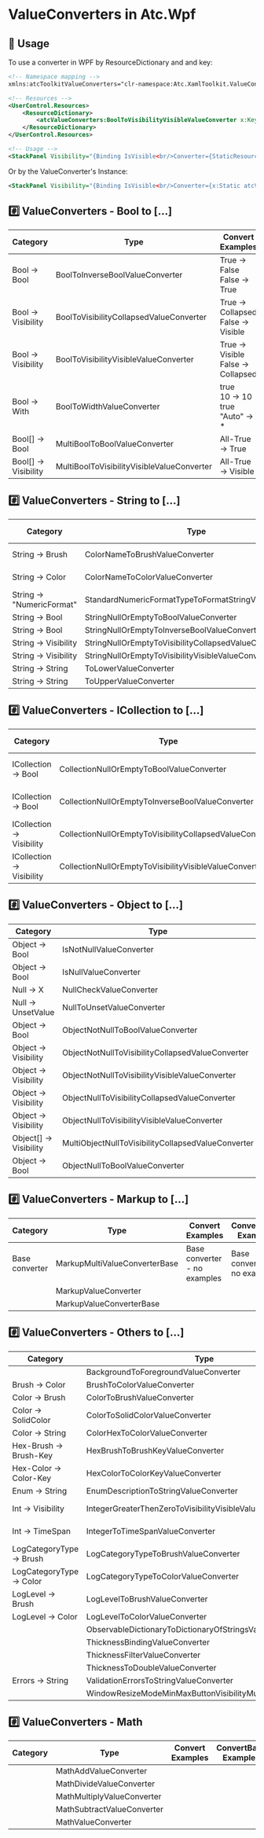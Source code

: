 # ValueConverters in Atc.Wpf

## 🧹 Usage

To use a converter in WPF by ResourceDictionary and and key:

```xml
<!-- Namespace mapping -->
xmlns:atcToolkitValueConverters="clr-namespace:Atc.XamlToolkit.ValueConverters;assembly=Atc.XamlToolkit.Wpf"

<!-- Resources -->
<UserControl.Resources>
    <ResourceDictionary>
        <atcValueConverters:BoolToVisibilityVisibleValueConverter x:Key="BoolToVisibilityVisibleValueConverter" />
    </ResourceDictionary>
</UserControl.Resources>

<!-- Usage -->
<StackPanel Visibility="{Binding IsVisible<br/>Converter={StaticResource BoolToVisibilityVisibleValueConverter}}" />
```

Or by the ValueConverter's Instance:

```xml
<StackPanel Visibility="{Binding IsVisible<br/>Converter={x:Static atcValueConverters:BoolToVisibilityVisibleValueConverter.Instance}}" />
```

## #️⃣ ValueConverters - Bool to [...]

| Category                  | Type                                                     | Convert Examples                        | ConvertBack Examples                    |
| ------------------------- | -------------------------------------------------------- | --------------------------------------- | --------------------------------------- |
| Bool -> Bool              | BoolToInverseBoolValueConverter                          | True -> False<br/>False -> True         | False -> True<br/>False -> False        |
| Bool -> Visibility        | BoolToVisibilityCollapsedValueConverter                  | True -> Collapsed<br/>False -> Visible  | Collapsed -> True<br/>Visible -> False  |
| Bool -> Visibility        | BoolToVisibilityVisibleValueConverter                    | True -> Visible<br/>False -> Collapsed  | Visible -> True<br/>Collapsed -> False  |
| Bool -> With              | BoolToWidthValueConverter                                | true<br/>10 -> 10<br/>true<br/>"Auto" -> * | Not supported                        |
| Bool[] -> Bool            | MultiBoolToBoolValueConverter                            | All-True -> True                        | Not supported                           |
| Bool[] -> Visibility      | MultiBoolToVisibilityVisibleValueConverter               | All-True -> Visible                     | Not supported                           |

## #️⃣ ValueConverters - String to [...]

| Category                  | Type                                                     | Convert Examples                        | ConvertBack Examples                    |
| ------------------------- | -------------------------------------------------------- | --------------------------------------- | --------------------------------------- |
| String -> Brush           | ColorNameToBrushValueConverter                           | "Green" -> Brushs.Green                 | Brushs.Green -> "Green"                 |
| String -> Color           | ColorNameToColorValueConverter                           | "Green" -> Colors.Green                 | Colors.Green -> "Green"                 |
| String -> "NumericFormat" | StandardNumericFormatTypeToFormatStringValueConverter    | StandardNumericFormatType -> String     | Not supported                           |
| String -> Bool            | StringNullOrEmptyToBoolValueConverter                    | NULL or empty -> True                   | Not supported                           |
| String -> Bool            | StringNullOrEmptyToInverseBoolValueConverter             | NULL or empty -> False                  | Not supported                           |
| String -> Visibility      | StringNullOrEmptyToVisibilityCollapsedValueConverter     | NULL or empty -> Collapsed              | Not supported                           |
| String -> Visibility      | StringNullOrEmptyToVisibilityVisibleValueConverter       | NULL or empty -> Visible                | Not supported                           |
| String -> String          | ToLowerValueConverter                                    | String -> String                        | Binding.DoNothing                       |
| String -> String          | ToUpperValueConverter                                    | String -> String                        | Binding.DoNothing                       |

## #️⃣ ValueConverters - ICollection to [...]

| Category                  | Type                                                     | Convert Examples                        | ConvertBack Examples                    |
| ------------------------- | -------------------------------------------------------- | --------------------------------------- | --------------------------------------- |
| ICollection -> Bool       | CollectionNullOrEmptyToBoolValueConverter                | NULL or empty -> True                   | Not supported                           |
| ICollection -> Bool       | CollectionNullOrEmptyToInverseBoolValueConverter         | NULL or empty -> False                  | Not supported                           |
| ICollection -> Visibility | CollectionNullOrEmptyToVisibilityCollapsedValueConverter | NULL or empty -> Collapsed              | Not supported                           |
| ICollection -> Visibility | CollectionNullOrEmptyToVisibilityVisibleValueConverter   | NULL or empty -> Visible                | Not supported                           |

## #️⃣ ValueConverters - Object to [...]

| Category                  | Type                                                     | Convert Examples                        | ConvertBack Examples                    |
| ------------------------- | -------------------------------------------------------- | --------------------------------------- | --------------------------------------- |
| Object -> Bool            | IsNotNullValueConverter                                  | ! Null -> True<br/>Null -> False        | Not supported                           |
| Object -> Bool            | IsNullValueConverter                                     | Null -> True<br/>! Null -> False        | Not supported                           |
| Null -> X                 | NullCheckValueConverter                                  | NULL -> Parameter if set                | Not supported                           |
| Null -> UnsetValue        | NullToUnsetValueConverter                                | NULL -> DependencyProperty.UnsetValue   | Object -> DependencyProperty.UnsetValue |
| Object -> Bool            | ObjectNotNullToBoolValueConverter                        | NotNULL -> True                         | Not supported                           |
| Object -> Visibility      | ObjectNotNullToVisibilityCollapsedValueConverter         | NotNULL -> Collapsed                    | Not supported                           |
| Object -> Visibility      | ObjectNotNullToVisibilityVisibleValueConverter           | NotNULL -> Visible                      | Not supported                           |
| Object -> Visibility      | ObjectNullToVisibilityCollapsedValueConverter            | NULL -> Collapsed                       | Not supported                           |
| Object -> Visibility      | ObjectNullToVisibilityVisibleValueConverter              | NULL -> Visible                         | Not supported                           |
| Object[] -> Visibility    | MultiObjectNullToVisibilityCollapsedValueConverter       | All-NULL -> Collapsed                   | Not supported                           |
| Object -> Bool            | ObjectNullToBoolValueConverter                           | NULL => True                            | Not supported                           |

## #️⃣ ValueConverters - Markup to [...]

| Category                  | Type                                                     | Convert Examples                        | ConvertBack Examples                    |
| ------------------------- | -------------------------------------------------------- | --------------------------------------- | --------------------------------------- |
| Base converter            | MarkupMultiValueConverterBase                            | Base converter - no examples            | Base converter - no examples            |
|                           | MarkupValueConverter                                     |                                         |                                         |
|                           | MarkupValueConverterBase                                 |                                         |                                         |

## #️⃣ ValueConverters - Others to [...]

| Category                  | Type                                                     | Convert Examples                        | ConvertBack Examples                    |
| ------------------------- | -------------------------------------------------------- | --------------------------------------- | --------------------------------------- |
|                           | BackgroundToForegroundValueConverter                     |                                         |                                         |
| Brush -> Color            | BrushToColorValueConverter                               | Brushs.Green -> Colors.Green            | Colors.Green -> Brushs.Green            |
| Color -> Brush            | ColorToBrushValueConverter                               | Colors.Green -> Brushs.Green            | Brushs.Green -> Colors.Green            |
| Color -> SolidColor       | ColorToSolidColorValueConverter                          | Colors.Green -> Colors.Green            | Not supported                           |
| Color -> String           | ColorHexToColorValueConverter                            | "#FF00FF00" -> "Green"                  | "Green" -> "#FF00FF00"                  |
| Hex-Brush -> Brush-Key    | HexBrushToBrushKeyValueConverter                         | "#FF00FF00" -> "Green"                  | "Green" -> Brushs.Green                 |
| Hex-Color -> Color-Key    | HexColorToColorKeyValueConverter                         | "#FF00FF00" -> "Green"                  | "Green" -> Color.Green                  |
| Enum -> String            | EnumDescriptionToStringValueConverter                    | DayOfWeek.Monday -> Monday              | Not supported                           |
| Int -> Visibility         | IntegerGreaterThenZeroToVisibilityVisibleValueConverter  | 0 -> Collapsed<br/>1 -> Visible         | Not supported                           |
| Int -> TimeSpan           | IntegerToTimeSpanValueConverter                          | 100 -> TimeSpan.FromMilliseconds(100)   | Not supported                           |
| LogCategoryType -> Brush  | LogCategoryTypeToBrushValueConverter                     | Information -> DodgerBlue               | Not supported                           |
| LogCategoryType -> Color  | LogCategoryTypeToColorValueConverter                     | Information -> DodgerBlue               | Not supported                           |
| LogLevel -> Brush         | LogLevelToBrushValueConverter                            | Information -> DodgerBlue               | Not supported                           |
| LogLevel -> Color         | LogLevelToColorValueConverter                            | Information -> DodgerBlue               | Not supported                           |
|                           | ObservableDictionaryToDictionaryOfStringsValueConverter  |                                         |                                         |
|                           | ThicknessBindingValueConverter                           |                                         | DependencyProperty.UnsetValue           |
|                           | ThicknessFilterValueConverter                            |                                         | DependencyProperty.UnsetValue           |
|                           | ThicknessToDoubleValueConverter                          |                                         | DependencyProperty.UnsetValue           |
| Errors -> String          | ValidationErrorsToStringValueConverter                   |                                         | Not supported                           |
|                           | WindowResizeModeMinMaxButtonVisibilityMultiValueConverter|                                         |                                         |

## #️⃣ ValueConverters - Math

| Category                  | Type                                                     | Convert Examples                        | ConvertBack Examples                    |
| ------------------------- | -------------------------------------------------------- | --------------------------------------- | --------------------------------------- |
|                           | MathAddValueConverter                                    |                                         |                                         |
|                           | MathDivideValueConverter                                 |                                         |                                         |
|                           | MathMultiplyValueConverter                               |                                         |                                         |
|                           | MathSubtractValueConverter                               |                                         |                                         |
|                           | MathValueConverter                                       |                                         |                                         |
